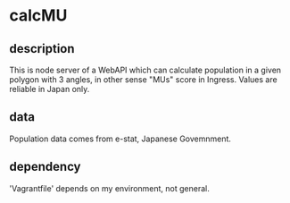 # calcMU
## description
This is node server of a WebAPI which can calculate population in a given polygon with 3 angles, in other sense "MUs" score in Ingress.
Values are reliable in Japan only.

## data
Population data comes from e-stat, Japanese Govemnment.

## dependency
'Vagrantfile' depends on my environment, not general.